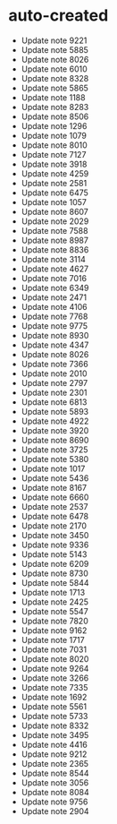 # auto-created
- Update note 9221
- Update note 5885
- Update note 8026
- Update note 6010
- Update note 8328
- Update note 5865
- Update note 1188
- Update note 8283
- Update note 8506
- Update note 1296
- Update note 1079
- Update note 8010
- Update note 7127
- Update note 3918
- Update note 4259
- Update note 2581
- Update note 6475
- Update note 1057
- Update note 8607
- Update note 2029
- Update note 7588
- Update note 8987
- Update note 8836
- Update note 3114
- Update note 4627
- Update note 7016
- Update note 6349
- Update note 2471
- Update note 4106
- Update note 7768
- Update note 9775
- Update note 8930
- Update note 4347
- Update note 8026
- Update note 7366
- Update note 2010
- Update note 2797
- Update note 2301
- Update note 6813
- Update note 5893
- Update note 4922
- Update note 3920
- Update note 8690
- Update note 3725
- Update note 5380
- Update note 1017
- Update note 5436
- Update note 8167
- Update note 6660
- Update note 2537
- Update note 6478
- Update note 2170
- Update note 3450
- Update note 9336
- Update note 5143
- Update note 6209
- Update note 8730
- Update note 5844
- Update note 1713
- Update note 2425
- Update note 5547
- Update note 7820
- Update note 9162
- Update note 1717
- Update note 7031
- Update note 8020
- Update note 9264
- Update note 3266
- Update note 7335
- Update note 1692
- Update note 5561
- Update note 5733
- Update note 8332
- Update note 3495
- Update note 4416
- Update note 9212
- Update note 2365
- Update note 8544
- Update note 3056
- Update note 8084
- Update note 9756
- Update note 2904
